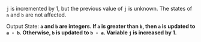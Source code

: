 `j` is incremented by 1, but the previous value of `j` is unknown. The states of `a` and `b` are not affected.

Output State: **`a` and `b` are integers. If `a` is greater than `b`, then `a` is updated to `a - b`. Otherwise, `b` is updated to `b - a`. Variable `j` is increased by 1.**